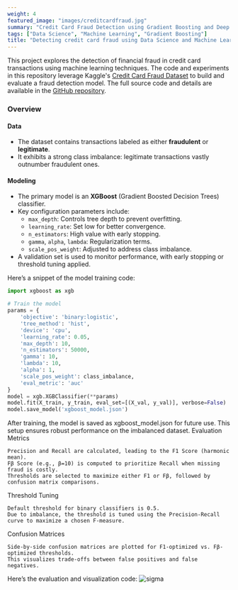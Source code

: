 ```yaml
---
weight: 4
featured_image: "images/creditcardfraud.jpg"
summary: "Credit Card Fraud Detection using Gradient Boosting and Deep Neural Networks."
tags: ["Data Science", "Machine Learning", "Gradient Boosting"]
title: "Detecting credit card fraud using Data Science and Machine Learning techniques"
---
```


This project explores the detection of financial fraud in credit card transactions using machine learning techniques. The code and experiments in this repository leverage Kaggle's [Credit Card Fraud Dataset](https://www.kaggle.com/mlg-ulb/creditcardfraud) to build and evaluate a fraud detection model. The full source code and details are available in the [GitHub repository](https://github.com/adamrehmanml/fraud-detection).

### Overview

#### Data
- The dataset contains transactions labeled as either **fraudulent** or **legitimate**.
- It exhibits a strong class imbalance: legitimate transactions vastly outnumber fraudulent ones.

#### Modeling
- The primary model is an **XGBoost** (Gradient Boosted Decision Trees) classifier.
- Key configuration parameters include:
  - `max_depth`: Controls tree depth to prevent overfitting.
  - `learning_rate`: Set low for better convergence.
  - `n_estimators`: High value with early stopping.
  - `gamma`, `alpha`, `lambda`: Regularization terms.
  - `scale_pos_weight`: Adjusted to address class imbalance.
- A validation set is used to monitor performance, with early stopping or threshold tuning applied.

Here’s a snippet of the model training code:

```python
import xgboost as xgb

# Train the model
params = {
    'objective': 'binary:logistic',
    'tree_method': 'hist',
    'device': 'cpu',
    'learning_rate': 0.05,
    'max_depth': 10,
    'n_estimators': 50000,
    'gamma': 10,
    'lambda': 10,
    'alpha': 1,
    'scale_pos_weight': class_imbalance,
    'eval_metric': 'auc'
}
model = xgb.XGBClassifier(**params)
model.fit(X_train, y_train, eval_set=[(X_val, y_val)], verbose=False)
model.save_model('xgboost_model.json')
```

After training, the model is saved as xgboost_model.json for future use. This setup ensures robust performance on the imbalanced dataset.
Evaluation Metrics

    Precision and Recall are calculated, leading to the F1 Score (harmonic mean).
    Fβ Score (e.g., β=10) is computed to prioritize Recall when missing fraud is costly.
    Thresholds are selected to maximize either F1 or Fβ, followed by confusion matrix comparisons.

Threshold Tuning

    Default threshold for binary classifiers is 0.5.
    Due to imbalance, the threshold is tuned using the Precision-Recall curve to maximize a chosen F-measure.

Confusion Matrices

    Side-by-side confusion matrices are plotted for F1-optimized vs. Fβ-optimized thresholds.
    This visualizes trade-offs between false positives and false negatives.

Here’s the evaluation and visualization code:
![sigma](/images/confusion_matrix.png)
